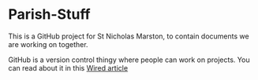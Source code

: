 # Parish-Stuff

This is a GitHub project for St Nicholas Marston, to contain documents we are working on together.

GitHub is a version control thingy where people can work on projects. You can read about it in this [Wired article](http://www.wired.com/2012/02/github-2/)
